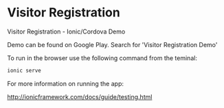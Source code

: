# Visitor Registration

Visitor Registration - Ionic/Cordova Demo

Demo can be found on Google Play. Search for 'Visitor Registration Demo'

To run in the browser use the following command from the teminal:
```bash
ionic serve
```

For more information on running the app:

http://ionicframework.com/docs/guide/testing.html
